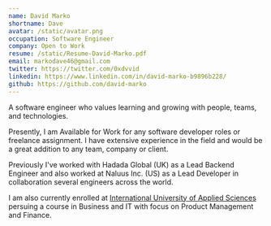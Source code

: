 ```yaml
---
name: David Marko
shortname: Dave
avatar: /static/avatar.png
occupation: Software Engineer
company: Open to Work
resume: /static/Resume-David-Marko.pdf
email: markodave46@gmail.com
twitter: https://twitter.com/0xdvvid
linkedin: https://www.linkedin.com/in/david-marko-b9896b228/
github: https://github.com/david-marko
---
```


A software engineer who values learning and growing with people, teams, and technologies.

Presently, I am Available for Work for any software developer roles or freelance assignment. I have extensive experience in the field and would be a great addition to any team, company or client.

Previously I've worked with Hadada Global (UK) as a Lead Backend Engineer and also worked at Naluus Inc. (US) as a Lead Developer in collaboration several engineers across the world.

I am also currently enrolled at [International University of Applied Sciences](https://iu.org) persuing a course in Business and IT with focus on Product Management and Finance.

